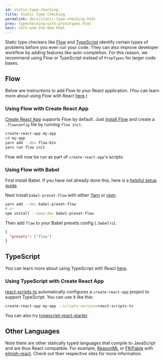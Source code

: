 ```yaml
---
id: static-type-checking
title: Static Type Checking
permalink: docs/static-type-checking.html
prev: typechecking-with-prototypes.html
next: refs-and-the-dom.html
---
```


Static type checkers like [Flow](https://flowtype.org/) and [TypeScript](https://www.typescriptlang.org/) identify certain types of problems before you even run your code. They can also improve developer workflow by adding features like auto-completion. For this reason, we recommend using Flow or TypeScript instead of `PropTypes` for larger code bases.

## Flow

Below are instructions to add Flow to your React application. (You can learn more about using Flow with React [here](https://flow.org/en/docs/react/).)

### Using Flow with Create React App

[Create React App](https://github.com/facebookincubator/create-react-app) supports Flow by default. Just [install Flow](https://flow.org/en/docs/install/) and create a `.flowconfig` file by running `flow init`.

```bash
create-react-app my-app
cd my-app
yarn add --dev flow-bin
yarn run flow init
```

Flow will now be run as part of `create-react-app`'s scripts.

### Using Flow with Babel

First install Babel. If you have not already done this, here is a [helpful setup guide](http://babeljs.io/docs/setup/).

Next install `babel-preset-flow` with either [Yarn](https://yarnpkg.com/) or [npm](https://www.npmjs.com/).

```bash
yarn add --dev babel-preset-flow
# or
npm install --save-dev babel-preset-flow
```

Then add `flow` to your Babel presets config (`.babelrc`).

```json
{
  "presets": ["flow"]
}
```

## TypeScript

You can learn more about using TypeScript with React [here](https://github.com/Microsoft/TypeScript-React-Starter#typescript-react-starter).

### Using TypeScript with Create React App

[react-scripts-ts](https://www.npmjs.com/package/react-scripts-ts) automatically configures a `create-react-app` project to support TypeScript. You can use it like this:

```bash
create-react-app my-app --scripts-version=react-scripts-ts
```

You can also try [typescript-react-starter](https://github.com/Microsoft/TypeScript-React-Starter#typescript-react-starter).

## Other Languages

Note there are other statically typed languages that compile to JavaScript and are thus React compatible. For example, [ReasonML](reasonml.github.io/reason-react) or [F#/Fable](http://fable.io) with [elmish-react](fable-elmish.github.io/react). Check out their respective sites for more information.
